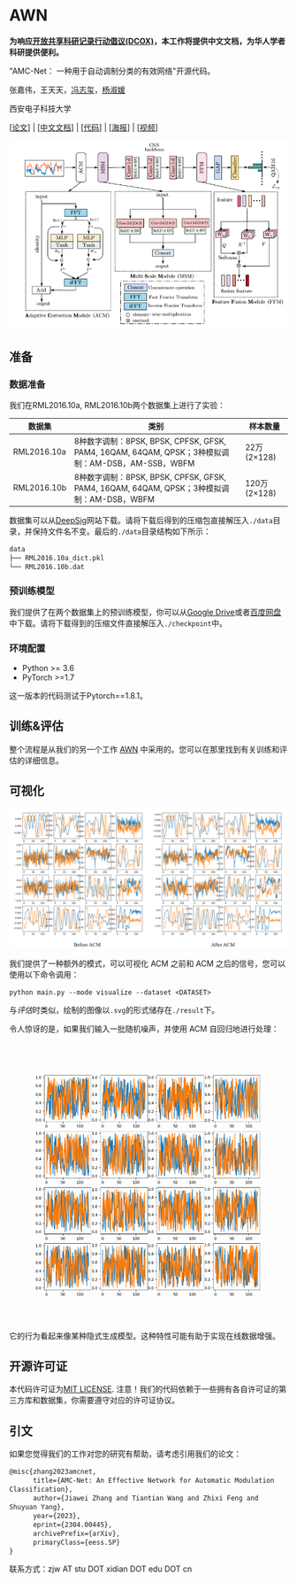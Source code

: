 # AWN

**为响应[开放共享科研记录行动倡议(DCOX)](https://mmcheng.net/docx/)，本工作将提供中文文档，为华人学者科研提供便利。**

"AMC-Net： 一种用于自动调制分类的有效网络"开源代码。

张嘉伟，王天天，[冯志玺](https://faculty.xidian.edu.cn/FZX/zh_CN/index.htm)，[杨淑媛](https://web.xidian.edu.cn/syyang/)

西安电子科技大学

[[论文](https://arxiv.org/abs/2304.00445)] | [[中文文档](doc-CN/README.md)] | [[代码](https://github.com/zjwXDU/AMC-Net)] | [[海报](assets/poster.pdf)] | [[视频](assets/video.mp4)]

![](../assets/arch.png)

## 准备

### 数据准备

我们在RML2016.10a, RML2016.10b两个数据集上进行了实验：

| 数据集      | 类别                                                         | 样本数量     |
| ----------- | ------------------------------------------------------------ | ------------ |
| RML2016.10a | 8种数字调制：8PSK, BPSK, CPFSK, GFSK, PAM4, 16QAM, 64QAM, QPSK；3种模拟调制：AM-DSB，AM-SSB，WBFM | 22万(2×128)  |
| RML2016.10b | 8种数字调制：8PSK, BPSK, CPFSK, GFSK, PAM4, 16QAM, 64QAM, QPSK；3种模拟调制：AM-DSB，WBFM | 120万(2×128) |

数据集可以从[DeepSig](https://www.deepsig.ai/)网站下载。请将下载后得到的压缩包直接解压入`./data`目录，并保持文件名不变。最后的`./data`目录结构如下所示：

```
data
├── RML2016.10a_dict.pkl
└── RML2016.10b.dat
```

### 预训练模型

我们提供了在两个数据集上的预训练模型，你可以从[Google Drive](https://drive.google.com/file/d/18RyUp-qnACE1zvmVOSjiF1jhWms0eB0Z/view?usp=share_link)或者[百度网盘](https://pan.baidu.com/s/1aKlM_rj8wLYrFHXxyh8PBQ?pwd=pnxv)中下载。请将下载得到的压缩文件直接解压入`./checkpoint`中。

### 环境配置

- Python >= 3.6
- PyTorch >=1.7

这一版本的代码测试于Pytorch==1.8.1。

## 训练&评估

整个流程是从我们的另一个工作 [AWN](https://github.com/zjwXDU/AWN) 中采用的。您可以在那里找到有关训练和评估的详细信息。

## 可视化

![](../assets/ACM_view.png)

我们提供了一种额外的模式，可以可视化 ACM 之前和 ACM 之后的信号，您可以使用以下命令调用：

```
python main.py --mode visualize --dataset <DATASET>
```

与*评估*时类似，绘制的图像以`.svg`的形式储存在`./result`下。

令人惊讶的是，如果我们输入一批随机噪声，并使用 ACM 自回归地进行处理：

![](../assets/noise.gif)

它的行为看起来像某种隐式生成模型。这种特性可能有助于实现在线数据增强。

## 开源许可证

本代码许可证为[MIT LICENSE](https://github.com/zjwXDU/AMC-Net/blob/main/LICENSE). 注意！我们的代码依赖于一些拥有各自许可证的第三方库和数据集，你需要遵守对应的许可证协议。

## 引文

如果您觉得我们的工作对您的研究有帮助，请考虑引用我们的论文：

```
@misc{zhang2023amcnet,
      title={AMC-Net: An Effective Network for Automatic Modulation Classification}, 
      author={Jiawei Zhang and Tiantian Wang and Zhixi Feng and Shuyuan Yang},
      year={2023},
      eprint={2304.00445},
      archivePrefix={arXiv},
      primaryClass={eess.SP}
}
```

联系方式：zjw AT stu DOT xidian DOT edu DOT cn
